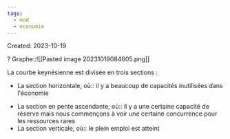 ```yaml
---
tags:
  - mod
  - economie
---
```

Created: 2023-10-19

?
Graphe::![[Pasted image 20231019084605.png]]
<!--SR:!2024-04-12,3,250-->

La courbe keynésienne est divisée en trois sections :
-   La section horizontale, où:: il y a beaucoup de capacités inutilisées dans l'économie
<!--SR:!2024-04-10,1,230-->
-   La section en pente ascendante, où:: il y a une certaine capacité de réserve mais nous commençons à voir une certaine concurrence pour les ressources rares
-   La section verticale, où:: le plein emploi est atteint
<!--SR:!2024-04-12,3,250-->